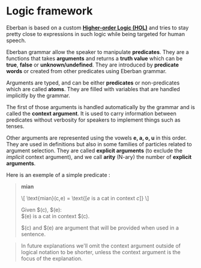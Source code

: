 # Logic framework

Eberban is based on a custom __[Higher-order Logic (HOL)]__ and tries to stay
pretty close to expressions in such logic while being targeted for human speech.

[Higher-order Logic (HOL)]: https://en.wikipedia.org/wiki/Higher-order_logic

Eberban grammar allow the speaker to manipulate __predicates__. They are a
functions that takes __arguments__ and returns a __truth value__ which can be
__true__, __false__ or __unknown/undefined__. They are introduced by __predicate
words__ or created from other predicates using Eberban grammar.

Arguments are typed, and can be either __predicates__ or non-predicates which
are called __atoms__. They are filled with variables that are handled implicitly
by the grammar.

The first of those arguments is handled automatically by the grammar and is
called the __context argument__. It is used to carry information between
predicates without verbosity for speakers to implement things such as tenses.

Other arguments are represented using the vowels __e, a, o, u__ in this order.
They are used in definitions but also in some families of particles related to
argument selection. They are called __explicit arguments__ (to exclude the
_implicit_ context argument), and we call __arity__ (N-ary) the number of
__explicit arguments__.

Here is an exemple of a simple predicate :

> __mian__
>
> \\[ \text{mian}(c,e) = \text{[$e$ is a cat in context $c$]} \\]
> 
> Given $(c), $(e):\
> $(e) is a cat in context $(c).
>
> $(c) and $(e) are argument that will be provided when used in a sentence.

> In future explanations we'll omit the context argument outside of logical
> notation to be shorter, unless the context argument is the focus of the
> explanation.
